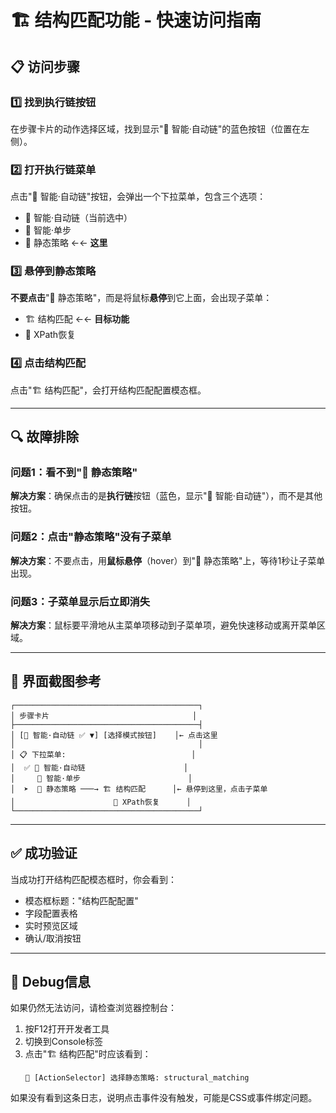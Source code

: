 # 🏗️ 结构匹配功能 - 快速访问指南

## 📋 访问步骤

### 1️⃣ 找到执行链按钮
在步骤卡片的动作选择区域，找到显示"🧠 智能·自动链"的蓝色按钮（位置在左侧）。

### 2️⃣ 打开执行链菜单
点击"🧠 智能·自动链"按钮，会弹出一个下拉菜单，包含三个选项：
- 🧠 智能·自动链（当前选中）
- 🎯 智能·单步
- 📌 静态策略 ←← **这里**

### 3️⃣ 悬停到静态策略
**不要点击**"📌 静态策略"，而是将鼠标**悬停**到它上面，会出现子菜单：
- 🏗️ 结构匹配 ←← **目标功能**
- 🔧 XPath恢复

### 4️⃣ 点击结构匹配
点击"🏗️ 结构匹配"，会打开结构匹配配置模态框。

---

## 🔍 故障排除

### 问题1：看不到"📌 静态策略"
**解决方案**：确保点击的是**执行链**按钮（蓝色，显示"🧠 智能·自动链"），而不是其他按钮。

### 问题2：点击"静态策略"没有子菜单
**解决方案**：不要点击，用**鼠标悬停**（hover）到"📌 静态策略"上，等待1秒让子菜单出现。

### 问题3：子菜单显示后立即消失
**解决方案**：鼠标要平滑地从主菜单项移动到子菜单项，避免快速移动或离开菜单区域。

---

## 📸 界面截图参考

```
┌─────────────────────────────────────────┐
│ 步骤卡片                                │
├─────────────────────────────────────────┤
│ [🧠 智能·自动链 ✅ ▼] [选择模式按钮]    │← 点击这里
│                                         │
│ 📋 下拉菜单:                            │
│  ✅ 🧠 智能·自动链                      │
│     🎯 智能·单步                        │
│  ➤  📌 静态策略 ───→ 🏗️ 结构匹配      │← 悬停到这里，点击子菜单
│                      🔧 XPath恢复      │
└─────────────────────────────────────────┘
```

---

## ✅ 成功验证

当成功打开结构匹配模态框时，你会看到：
- 模态框标题："结构匹配配置"
- 字段配置表格
- 实时预览区域
- 确认/取消按钮

---

## 🐛 Debug信息

如果仍然无法访问，请检查浏览器控制台：
1. 按F12打开开发者工具
2. 切换到Console标签
3. 点击"🏗️ 结构匹配"时应该看到：
   ```
   📌 [ActionSelector] 选择静态策略: structural_matching
   ```

如果没有看到这条日志，说明点击事件没有触发，可能是CSS或事件绑定问题。